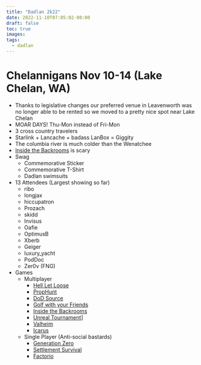 ```yaml
---
title: "Dadlan 2k22"
date: 2022-11-10T07:05:02-08:00
draft: false
toc: true
images:
tags:
  - dadlan
---
```


# Chelannigans Nov 10-14 (Lake Chelan, WA)
- Thanks to legislative changes our preferred venue in Leavenworth was no longer able to be rented so we moved to a pretty nice spot near Lake Chelan
- MOAR DAYS! Thu-Mon instead of Fri-Mon
- 3 cross country travelers
- Starlink + Lancache + badass LanBox = Giggity
- The columbia river is much colder than the Wenatchee
- [Inside the Backrooms](https://store.steampowered.com/app/1987080/Inside_the_Backrooms) is scary
- Swag
  - Commemorative Sticker
  - Commemorative T-Shirt
  - Dadlan swimsuits
- 13 Attendees (Largest showing so far)
  - ribo
  - longjax
  - hiccupatron
  - Prozach
  - skidd
  - Invisus
  - Oafie
  - OptimusB
  - Xberb
  - Geiger
  - luxury_yacht
  - PodDoc
  - Zer0v (FNG)
- Games
  - Multiplayer
    - [Hell Let Loose](https://store.steampowered.com/app/686810/Hell_Let_Loose/)
    - [PropHunt](https://steamcommunity.com/sharedfiles/filedetails/?id=135509255)
    - [DoD Source](https://store.steampowered.com/app/300/Day_of_Defeat_Source/)
    - [Golf with your Friends](https://store.steampowered.com/app/431240/Golf_With_Your_Friends/)
    - [Inside the Backrooms](https://store.steampowered.com/app/1987080/Inside_the_Backrooms)
    - [Unreal Tournament](https://launcher.store.epicgames.com/en-US/p/unreal-tournament)]
    - [Valheim](https://store.steampowered.com/app/892970/Valheim/)
    - [Icarus](https://store.steampowered.com/app/1149460/ICARUS/)
  - Single Player (Anti-social bastards)
    - [Generation Zero](https://store.steampowered.com/app/704270/Generation_Zero/)
    - [Settlement Survival](https://store.steampowered.com/app/1509510/Settlement_Survival/)
    - [Factorio](https://store.steampowered.com/app/427520/Factorio/)
  
